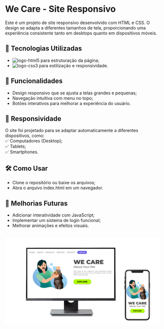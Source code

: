 <h1> <b>We Care - Site Responsivo</b> </h1>
<p>Este é um projeto de site responsivo desenvolvido com HTML e CSS. O design se adapta a diferentes tamanhos de tela, proporcionando uma experiência consistente tanto em desktops quanto em dispositivos móveis.</p>

<h2>📌 <b>Tecnologias Utilizadas</b> </h2> 
<ul>
<li><img src="https://img.shields.io/badge/HTML5-E34F26?style=for-the-badge&logo=html5&logoColor=white" alt="logo-html5" style="height: 25px;"> para estruturação da página;</li>

<li><img src="https://img.shields.io/badge/CSS3-1572B6?style=for-the-badge&logo=css3&logoColor=white" alt="logo-css3" style="height: 25px;"> para estilização e responsividade.</li>
</ul>
<h2> <b>🎯 Funcionalidades </b> </h2>
<ul>
  <li>Design responsivo que se ajusta a telas grandes e pequenas;</li>

 <li>Navegação intuitiva com menu no topo;</li>

<li>Botões interativos para melhorar a experiência do usuário.</li>
</ul>

<h2> <b> 📱 Responsividade </b> </h2>
O site foi projetado para se adaptar automaticamente a diferentes dispositivos, como: <br>
✅ Computadores (Desktop); <br>
✅ Tablets; <br>
✅ Smartphones.

<h2> 🛠 Como Usar </h2>
<ul>
  <li> Clone o repositório ou baixe os arquivos; </li>
  
  <li> Abra o arquivo index.html em um navegador. </li>
</ul>

<h2> 🚀 Melhorias Futuras </h2>
<ul>
<li> Adicionar interatividade com JavaScript; </li>

<li> Implementar um sistema de login funcional; </li>

<li> Melhorar animações e efeitos visuais. </li>
</ul>
<br>

<img src="./img/img do projeto we-care README.jpg" style="width: 100vw;">
